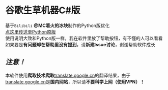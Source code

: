 # 谷歌生草机器C#版
基于`Bilibili` **@MC着火的冰块**制作的Python版优化  
[点这里传送至Python原版](https://github.com/WillamSun/Google-Translate)  
使用说明大致和Python版一样，我在软件里放了帮助按钮，有不懂的人可以看看  
如果要是**有问题却在帮助里没有提到**，请**新建Issue讨论**，谢谢帮助软件成长

## ***注意！***  
本软件使用**爬取技术爬取**[translate.google.cn](translate.google.cn)的翻译结果，由于[translate.google.cn](translate.google.cn)是**国内网站**，所以请**不要科学上网（使用VPN）！**
